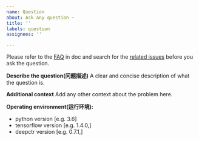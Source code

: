 ```yaml
---
name: Question
about: Ask any question ~
title: ''
labels: question
assignees: ''

---
```

Please refer to the [FAQ](https://deepctr-doc.readthedocs.io/en/latest/FAQ.html) in doc and search for the [related issues](https://github.com/shenweichen/DeepCTR/issues) before you ask the question.

**Describe the question(问题描述)**
A clear and concise description of what the question is.

**Additional context**
Add any other context about the problem here.

**Operating environment(运行环境):**
 - python version [e.g. 3.6]
 - tensorflow version [e.g. 1.4.0,]
 - deepctr version [e.g. 0.7.1,]
